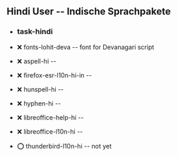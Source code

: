 ##  Hindi User  -- Indische Sprachpakete

- ###  task-hindi

- :x:  fonts-lohit-deva  --	font for Devanagari script
- :x:  aspell-hi  --
- :x:  firefox-esr-l10n-hi-in  -- 
- :x:  hunspell-hi  --		
- :x:  hyphen-hi  --		
- :x:  libreoffice-help-hi  --	
- :x:  libreoffice-l10n-hi  --	

- :o:  thunderbird-l10n-hi  --	not yet
